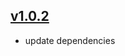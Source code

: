 ## [v1.0.2](https://github.com/push2cloud/cf-workflows/compare/v1.0.0...v1.0.2)
- update dependencies
